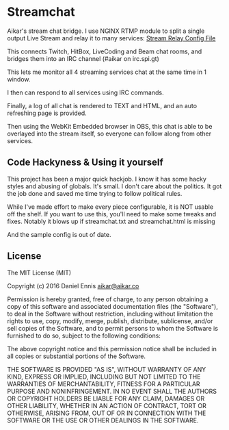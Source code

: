 # Streamchat
Aikar's stream chat bridge.
I use NGINX RTMP module to split a single output Live Stream and relay it to many services:
[Stream Relay Config File](https://gist.github.com/aikar/937ae21ad9bc9600269cfbb4a1b1e96f)

This connects Twitch, HitBox, LiveCoding and Beam chat rooms, and bridges them into an IRC channel (#aikar on irc.spi.gt)


This lets me monitor all 4 streaming services chat at the same time in 1 window.

I then can respond to all services using IRC commands.

Finally, a log of all chat is rendered to TEXT and HTML, and an auto refreshing page is provided.

Then using the WebKit Embedded browser in OBS, this chat is able to be overlayed into the stream itself, so everyone
can follow along from other services.

## Code Hackyness & Using it yourself
This project has been a major quick hackjob. I know it has some hacky styles and abusing of globals. 
It's small. I don't care about the politics. It got the job done and saved me time trying to follow political rules.

While I've made effort to make every piece configurable, it is NOT usable off the shelf. If you want to use this, you'll
need to make some tweaks and fixes. Notably it blows up if streamchat.txt and streamchat.html is missing

And the sample config is out of date.

## License

The MIT License (MIT)

Copyright (c) 2016 Daniel Ennis <aikar@aikar.co>

Permission is hereby granted, free of charge, to any person obtaining a copy of this software and associated documentation files (the "Software"), to deal in the Software without restriction, including without limitation the rights to use, copy, modify, merge, publish, distribute, sublicense, and/or sell copies of the Software, and to permit persons to whom the Software is furnished to do so, subject to the following conditions:

The above copyright notice and this permission notice shall be included in all copies or substantial portions of the Software.

THE SOFTWARE IS PROVIDED "AS IS", WITHOUT WARRANTY OF ANY KIND, EXPRESS OR IMPLIED, INCLUDING BUT NOT LIMITED TO THE WARRANTIES OF MERCHANTABILITY, FITNESS FOR A PARTICULAR PURPOSE AND NONINFRINGEMENT. IN NO EVENT SHALL THE AUTHORS OR COPYRIGHT HOLDERS BE LIABLE FOR ANY CLAIM, DAMAGES OR OTHER LIABILITY, WHETHER IN AN ACTION OF CONTRACT, TORT OR OTHERWISE, ARISING FROM, OUT OF OR IN CONNECTION WITH THE SOFTWARE OR THE USE OR OTHER DEALINGS IN THE SOFTWARE.
